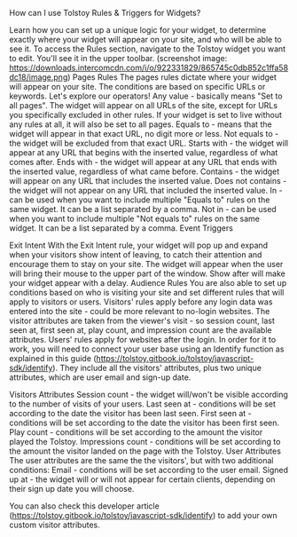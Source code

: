 How can I use Tolstoy Rules & Triggers for Widgets?

Learn how you can set up a unique logic for your widget, to determine exactly where your widget will appear on your site, and who will be able to see it.
To access the Rules section, navigate to the Tolstoy widget you want to edit. You'll see it in the upper toolbar. (screenshot image: https://downloads.intercomcdn.com/i/o/922331829/865745c0db852c1ffa58dc18/image.png)
Pages Rules
The pages rules dictate where your widget will appear on your site. The conditions are based on specific URLs or keywords.
Let's explore our operators!
Any value - basically means "Set to all pages". The widget will appear on all URLs of the site, except for URLs you specifically excluded in other rules. If your widget is set to live without any rules at all, it will also be set to all pages.
Equals to - means that the widget will appear in that exact URL, no digit more or less.
Not equals to - the widget will be excluded from that exact URL.
Starts with - the widget will appear at any URL that begins with the inserted value, regardless of what comes after.
Ends with - the widget will appear at any URL that ends with the inserted value, regardless of what came before.
Contains - the widget will appear on any URL that includes the inserted value.
Does not contains - the widget will not appear on any URL that included the inserted value.
In - can be used when you want to include multiple "Equals to" rules on the same widget. It can be a list separated by a comma.
Not in - can be used when you want to include multiple "Not equals to" rules on the same widget. It can be a list separated by a comma.
Event Triggers

Exit Intent
With the Exit Intent rule, your widget will pop up and expand when your visitors show intent of leaving, to catch their attention and encourage them to stay on your site. The widget will appear when the user will bring their mouse to the upper part of the window.
Show after will make your widget appear with a delay.
Audience Rules
You are also able to set up conditions based on who is visiting your site and set different rules that will apply to visitors or users.
Visitors' rules apply before any login data was entered into the site - could be more relevant to no-login websites. The visitor attributes are taken from the viewer's visit - so session count, last seen at, first seen at, play count, and impression count are the available attributes.
Users' rules apply for websites after the login. In order for it to work, you will need to connect your user base using an Identify function as explained in this guide (https://tolstoy.gitbook.io/tolstoy/javascript-sdk/identify). They include all the visitors' attributes, plus two unique attributes, which are user email and sign-up date.


Visitors Attributes
Session count - the widget will/won't be visible according to the number of visits of your users.
Last seen at - conditions will be set according to the date the visitor has been last seen.
First seen at - conditions will be set according to the date the visitor has been first seen.
Play count - conditions will be set according to the amount the visitor played the Tolstoy.
Impressions count - conditions will be set according to the amount the visitor landed on the page with the Tolstoy.
User Attributes
The user attributes are the same the the visitors', but with two additional conditions:
Email - conditions will be set according to the user email.
Signed up at - the widget will or will not appear for certain clients, depending on their sign up date you will choose.


You can also check this developer article (https://tolstoy.gitbook.io/tolstoy/javascript-sdk/identify) to add your own custom visitor attributes.